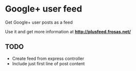 # Google+ user feed

Get Google+ user posts as a feed

Use it and get more information at **http://plusfeed.frosas.net/**

## TODO

- Create feed from express controller
- Include just first line of post content

